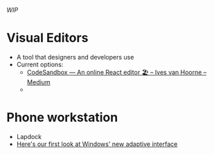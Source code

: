 _WIP_

# Visual Editors
- A tool that designers and developers use
- Current options:
  - [CodeSandbox — An online React editor 🏖 – Ives van Hoorne – Medium](https://medium.com/@ives.v.h/codesandbox-an-online-react-editor-b8945ce095d2)
  -   

# Phone workstation
- Lapdock
- [Here's our first look at Windows' new adaptive interface](https://www.engadget.com/2017/06/06/heres-our-first-look-at-windows-new-adaptive-interface/)
